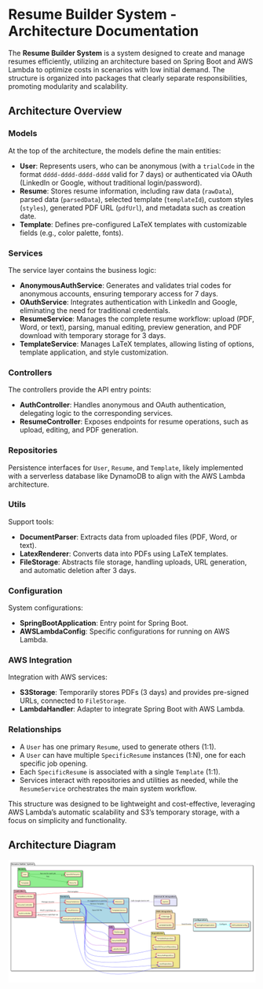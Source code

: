 <!----------------------------------------------------------------------- 
	This is part of the documentation of Deployo.io Resume Builder System.
	Copyright (C) 2025
	Leila Otto Algarve
	See LICENSE-DOCUMENTATION for copying conditions. 
------------------------------------------------------------------------>
# Resume Builder System - Architecture Documentation

The **Resume Builder System** is a system designed to create and manage resumes efficiently, utilizing an architecture based on Spring Boot and AWS Lambda to optimize costs in scenarios with low initial demand. The structure is organized into packages that clearly separate responsibilities, promoting modularity and scalability.

## Architecture Overview

### Models
At the top of the architecture, the models define the main entities:
- **User**: Represents users, who can be anonymous (with a `trialCode` in the format `dddd-dddd-dddd-dddd` valid for 7 days) or authenticated via OAuth (LinkedIn or Google, without traditional login/password).
- **Resume**: Stores resume information, including raw data (`rawData`), parsed data (`parsedData`), selected template (`templateId`), custom styles (`styles`), generated PDF URL (`pdfUrl`), and metadata such as creation date.
- **Template**: Defines pre-configured LaTeX templates with customizable fields (e.g., color palette, fonts).

### Services
The service layer contains the business logic:
- **AnonymousAuthService**: Generates and validates trial codes for anonymous accounts, ensuring temporary access for 7 days.
- **OAuthService**: Integrates authentication with LinkedIn and Google, eliminating the need for traditional credentials.
- **ResumeService**: Manages the complete resume workflow: upload (PDF, Word, or text), parsing, manual editing, preview generation, and PDF download with temporary storage for 3 days.
- **TemplateService**: Manages LaTeX templates, allowing listing of options, template application, and style customization.

### Controllers
The controllers provide the API entry points:
- **AuthController**: Handles anonymous and OAuth authentication, delegating logic to the corresponding services.
- **ResumeController**: Exposes endpoints for resume operations, such as upload, editing, and PDF generation.

### Repositories
Persistence interfaces for `User`, `Resume`, and `Template`, likely implemented with a serverless database like DynamoDB to align with the AWS Lambda architecture.

### Utils
Support tools:
- **DocumentParser**: Extracts data from uploaded files (PDF, Word, or text).
- **LatexRenderer**: Converts data into PDFs using LaTeX templates.
- **FileStorage**: Abstracts file storage, handling uploads, URL generation, and automatic deletion after 3 days.

### Configuration
System configurations:
- **SpringBootApplication**: Entry point for Spring Boot.
- **AWSLambdaConfig**: Specific configurations for running on AWS Lambda.

### AWS Integration
Integration with AWS services:
- **S3Storage**: Temporarily stores PDFs (3 days) and provides pre-signed URLs, connected to `FileStorage`.
- **LambdaHandler**: Adapter to integrate Spring Boot with AWS Lambda.

### Relationships
- A `User` has one primary `Resume`, used to generate others (1:1).
- A `User` can have multiple `SpecificResume` instances (1:N), one for each specific job opening.
- Each `SpecificResume` is associated with a single `Template` (1:1).
- Services interact with repositories and utilities as needed, while the `ResumeService` orchestrates the main system workflow.

This structure was designed to be lightweight and cost-effective, leveraging AWS Lambda’s automatic scalability and S3’s temporary storage, with a focus on simplicity and functionality.

## Architecture Diagram

![Architecture Diagram](images/Architecture.png)
